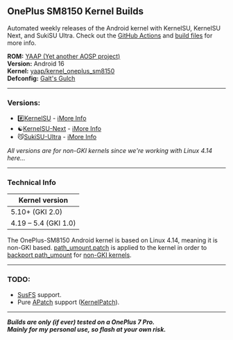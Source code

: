 ## OnePlus SM8150 Kernel Builds

Automated weekly releases of the Android kernel with KernelSU, KernelSU Next, and SukiSU Ultra. Check out the [GitHub Actions](https://github.com/ebears/OnePlus-SM8150-Kernel-Builds/actions) and [build files](https://github.com/ebears/OnePlus-SM8150-Kernel-Builds/tree/main/.github/workflows) for more info.

**ROM:** [YAAP (Yet another AOSP project)](https://github.com/YAAP)\
**Version:** Android 16\
**Kernel:** [yaap/kernel_oneplus_sm8150](https://github.com/yaap/kernel_oneplus_sm8150)\
**Defconfig:** [Galt's Gulch](https://github.com/yaap/kernel_oneplus_sm8150/blob/sixteen/arch/arm64/configs/gulch_defconfig)

---

### Versions:

- #️⃣[KernelSU](https://github.com/ebears/OnePlus-SM8150-Kernel-Builds/releases/tag/KernelSU/) - [ℹ️More Info](https://github.com/rsuntk/KernelSU)
- ☯️[KernelSU-Next](https://github.com/ebears/OnePlus-SM8150-Kernel-Builds/releases/tag/KernelSU-Next/) - [ℹ️More Info](https://github.com/KernelSU-Next/KernelSU-Next)
- 😼[SukiSU-Ultra](https://github.com/ebears/OnePlus-SM8150-Kernel-Builds/releases/tag/SukiSU-Ultra/) - [ℹ️More Info](https://github.com/SukiSU-Ultra/SukiSU-Ultra)

*All versions are for non-GKI kernels since we're working with Linux 4.14 here...*

---

### Technical Info

| Kernel version       |
|----------------------|
| 5.10+ (GKI 2.0)      |
| 4.19 – 5.4 (GKI 1.0) |

The OnePlus-SM8150 Android kernel is based on Linux 4.14, meaning it is non-GKI based. [path_umount.patch](https://github.com/ebears/OnePlus-SM8150-Kernel-Builds/blob/main/path_umount.patch) is applied to the kernel in order to [backport path_umount](https://kernelsu.org/guide/how-to-integrate-for-non-gki.html#how-to-backport-path-umount) for [non-GKI kernels](https://source.android.com/docs/core/architecture/kernel/generic-kernel-image).

---

### TODO:
- [SusFS](github.com/kutemeikito/susfs4ksu/tree/kernel-4.14) support.
- Pure [APatch](https://github.com/bmax121/APatch) support ([KernelPatch](https://github.com/bmax121/KernelPatch/)).

---

***Builds are only (if ever) tested on a OnePlus 7 Pro.***\
***Mainly for my personal use, so flash at your own risk.***
